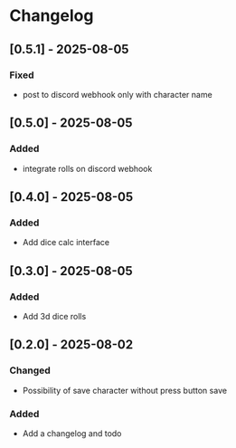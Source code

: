 # Changelog

## [0.5.1] - 2025-08-05

### Fixed

- post to discord webhook only with character name

## [0.5.0] - 2025-08-05

### Added

- integrate rolls on discord webhook

## [0.4.0] - 2025-08-05

### Added

- Add dice calc interface

## [0.3.0] - 2025-08-05

### Added

- Add 3d dice rolls

## [0.2.0] - 2025-08-02

### Changed

- Possibility of save character without press button save

### Added
- Add a changelog and todo
